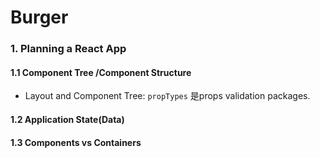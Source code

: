 # Burger 

### 1. Planning a React App

#### 1.1 Component Tree /Component Structure 

+ Layout and Component Tree: 
`propTypes` 是props validation packages. 

#### 1.2 Application State(Data) 


#### 1.3 Components vs Containers




